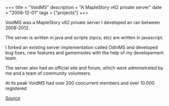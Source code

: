 +++
title = "VoidMS"
description = "A MapleStory v62 private server"
date = "2008-12-01"
tags = ["projects"]
+++

VoidMS was a MapleStory v62 private server I developed an ran between 2008-2012.

The server is written in java and scripts (npcs, etc) are written in javascript.

I forked an existing server implementation called OdinMS and developed bug fixes, new features and gamemodes with the help of my developement team.

The server also had an official site and forum, which were administrated by me and a team of community volunteers.

At its peak VoidMS had over 200 concurrent members and over 10.000 registered

_[Source](http://github.com/hugogrochau/VoidMS)_
